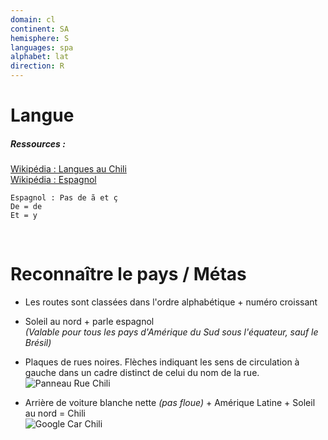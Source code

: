 ```yaml
---
domain: cl
continent: SA
hemisphere: S
languages: spa
alphabet: lat
direction: R
---
```


# Langue

##### Ressources :

[Wikipédia : Langues au Chili](https://fr.wikipedia.org/wiki/Langues_au_Chili)  
[Wikipédia : Espagnol](https://fr.wikipedia.org/wiki/Espagnol)  

```
Espagnol : Pas de ã et ç
De = de
Et = y
```

<br/>

# Reconnaître le pays / Métas

- Les routes sont classées dans l'ordre alphabétique + numéro croissant
- Soleil au nord + parle espagnol  
  *(Valable pour tous les pays d'Amérique du Sud sous l'équateur, sauf le Brésil)*
- Plaques de rues noires. Flèches indiquant les sens de circulation à gauche dans un cadre distinct de celui du nom de la rue.  
  ![Panneau Rue Chili](/images/countries/cl/panneau_rue.png)

- Arrière de voiture blanche nette _(pas floue)_ + Amérique Latine + Soleil au nord = Chili  
  ![Google Car Chili](/images/countries/cl/googlecar.png)
